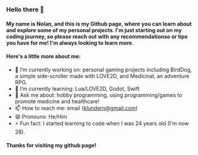 ### Hello there 👋

#### My name is Nolan, and this is my Github page, where you can learn about and explore some of my personal projects. I'm just starting out on my coding journey, so please reach out with any recommendationso or tips you have for me! I'm always looking to learn more.

#### Here's a little more about me:

- 🔭 I’m currently working on: personal gaming projects including BirdDog, a simple side-scroller made with LOVE2D, and Medicinal, an adventure RPG.
- 🌱 I’m currently learning: Lua/LOVE2D, Godot, Swift
- 💬 Ask me about: hobby programming, using programming/games to promote medicine and healthcare!
- 📫 How to reach me: email (klundern@gmail.com)
- 😄 Pronouns: He/Him
- ⚡ Fun fact: I started learning to code when I was 24 years old (I'm now 28).

#### Thanks for visiting my github page!
